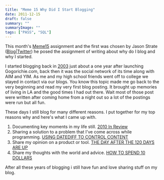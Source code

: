 ```yaml
---
title: "Meme 15 Why Did I Start Blogging"
date: 2011-12-15
draft: false
summary: ""
summaryImage: ""
tags: ["PASS", "SQL"]
---
```


This month's [Meme15](http://www.jasonstrate.com/2011/12/the-meme15-on-social-networking/) assignment and the first was chosen by Jason Strate ([Blog](http://www.jasonstrate.com/)|[Twitter](http://twitter.com/)) he posed the assignment of writing about why do I blog and why I started.

I started blogging back in [2003](http://www.gogorichie.com/‎) just about a one year after launching Gogorichie.com, back then it was the social network of its time along with AIM and YIM. As me and my high school friends went off to college we stayed in contact via our blogs. You know this topic made me go back to the very beginning and read my very first blog posting. It brought up memories of living in LA and the good times I had out there. Wait most of those post were written after coming home from a night out so a lot of the postings were run but all fun.

These days I still blog for many different reasons. I put together for my top reasons why and here's what I came up with.

1.  Documenting key moments in my life still. [<span style="background-color: white;">2010 In Review</span>](http://www.gogorichie.com/2010/12/2010-in-review/)
2.  Sharing a solution to a problem that I've come across while programming. [USING DATEDIFF TO CONTROL CONTENT](http://www.gogorichie.com/2010/10/using-datediff-to-control-content/)
3.  Share my opinion on a product or tool. [THE DAY AFTER THE 120 DAYS ARE UP](http://www.gogorichie.com/2009/11/the-day-after-the-120-days-are-up/)
4.  Share my thoughts with the world and advice. [HOW TO SPEND 10 DOLLARS](http://www.gogorichie.com/2011/02/how-to-spend-10-dollars/)

After all these years of blogging i still have fun and love sharing stuff on my blog.